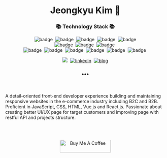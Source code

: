 <h1 align="center">Jeongkyu Kim 👋</h1>
<h3 align="center">📚 Technology Stack 📚</h3>
<p align="center">
  <img src="https://img.shields.io/badge/-JAVASCRIPT-brighten" alt="badge"/>&nbsp
  <img src="https://img.shields.io/badge/-REACT.JS-brighten" alt="badge"/>&nbsp
  <img src="https://img.shields.io/badge/-VUE.JS-brighten" alt="badge"/>&nbsp
  <img src="https://img.shields.io/badge/-SCSS-brighten" alt="badge"/>&nbsp
  <img src="https://img.shields.io/badge/-HTML-brighten" alt="badge"/>
  <br>
  <img src="https://img.shields.io/badge/-LARAVEL-blue" alt="badge"/>&nbsp
  <img src="https://img.shields.io/badge/-ANGULAR.JS-blue" alt="badge"/>&nbsp
  <img src="https://img.shields.io/badge/-mysql-blue" alt="badge"/>&nbsp
  <br>
  <img src="https://img.shields.io/badge/-Git-black" alt="badge"/>&nbsp
  <img src="https://img.shields.io/badge/-Slack-black" alt="badge"/>&nbsp
  <img src="https://img.shields.io/badge/-Teams-black" alt="badge"/>&nbsp
  <img src="https://img.shields.io/badge/-Jira-black" alt="badge"/>&nbsp
  <img src="https://img.shields.io/badge/-Figma-black" alt="badge"/>&nbsp
  <img src="https://img.shields.io/badge/-Photoshop-black" alt="badge"/>&nbsp
</p>

<p align="center">
  <a href="mailto:heykkyu@gmail.com" target="_blank"><img src="https://img.shields.io/badge/Gmail-d14836?style=flat-square&logo=Gmail&logoColor=white&link=mailto:heykkyu@gmail.com"/></a>&nbsp;
  <a href="//www.linkedin.com/in/heykkyu" target="_blank"> <img src="https://img.shields.io/badge/-Linkedin-blue" alt="linkedin" /></a>&nbsp;
   <a href="//blog.naver.com/heysiki" target="_blank"> <img src="https://img.shields.io/badge/-blog-green" alt="blog" /></a>
</p>

<h3 align="center">•••</h3>

<br></br>
A detail-oriented front-end developer experience building and maintaining responsive websites in the e-commerce industry including B2C and B2B. Proficient in JavaScript, CSS, HTML, Vue.js and React.js. Passionate about creating better UI/UX page for target customers and improving page with restful API and projects structure.  

<br></br>
<p align="center">
  <a href="https://www.buymeacoffee.com/heykkyu" target="_blank"><img src="https://cdn.buymeacoffee.com/buttons/v2/default-yellow.png" alt="Buy Me A Coffee" height="40px" width="160px" ></a>
</p>

<br></br>
<!-- ##
## WORK EXPERIENCE
###  [**키메디 Keymedi**, SEOUL, KOREA]
A company that services a closed site that provides medical-related content like webinars, live and vod contents.

#### Project
- React 및 Mobx를 통한 상태관리 데이터를 사용하 신규 페이지 구축
- Live 방송 카운트 다운 구현과 상태값을 useEffect를 사용하여 페이지 전환 및 socket을 통한 실시간 채팅 기능 구현
- **사용기술**: React.js, Mobx, socket, SCSS, styled-components, moment.js


###  [**모바일 닥터 Mobile Doctor**, SEOUL, KOREA]
A company for doctors and patients for medical video chat service.


#### Project
- 의료인과 환자들을 연결하느 socket 및 web-rtc를 사용하여 화상채팅 기능 구현
- 의료인 중심의 PC Site와 환자 중심의 Mobile 사이트를 각각 구현
- **사용기술**: React.js, Redux-saga,socket, WEB-RTC, SCSS, styled-components, moment.js

###  [**루나소프트 LUNASOFT**, SEOUL, KOREA]
A partner of Kakao & Naver with leading to design and develop conversational experiences across mobile, web and chatbots in Korea.


#### Project
- **사용기술**: Vue.js, Laravel and SCSS
- https://lunasoft.co.kr

###  [**데브시스터즈 DEVSISTERS**, SEOUL, KOREA]


#### Project
- **사용기술**: Vue.js, fullpage.js and SCSS
- https://cookierunfont.com  

##
## EDUCATION
### SANGMYUNG UNVERSITY, CHEONAN, KOREA
- 2011.03 - 2017.08
- Business and Industrial Engineering
- 4.1 / 4.5 Scores
- https://www.smu.ac.kr/eng1

### UNIVERSITY OF MISSOURI ST.LOUIS, SAINT LOUIS, MISSOURI, UNITED SATES
- 2015.08 - 2016.05
- 1 Year Exchange Student Program
- https://www.umsl.edu   -->




